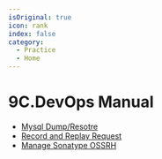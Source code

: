 ```yaml
---
isOriginal: true
icon: rank
index: false
category:
  - Practice
  - Home
---
```


# 9C.DevOps Manual

* [Mysql Dump/Resotre](./9c1.mysql-dump-restore.md)
* [Record and Replay Request](./9c2.request-record-replay.md)
* [Manage Sonatype OSSRH](./9c3.sonatype-maven.md)
